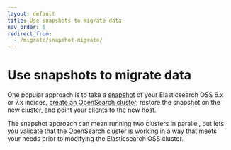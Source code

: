 ```yaml
---
layout: default
title: Use snapshots to migrate data
nav_order: 5
redirect_from:
  - /migrate/snapshot-migrate/
---
```


# Use snapshots to migrate data

One popular approach is to take a [snapshot]({{site.url}}{{site.baseurl}}/opensearch/snapshot-restore/) of your Elasticsearch OSS 6.x or 7.x indices, [create an OpenSearch cluster]({{site.url}}{{site.baseurl}}/opensearch/install/), restore the snapshot on the new cluster, and point your clients to the new host.

The snapshot approach can mean running two clusters in parallel, but lets you validate that the OpenSearch cluster is working in a way that meets your needs prior to modifying the Elasticsearch OSS cluster.
